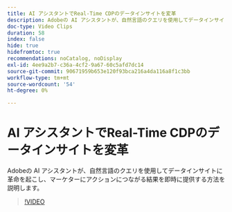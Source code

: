 ```yaml
---
title: AI アシスタントでReal-Time CDPのデータインサイトを変革
description: Adobeの AI アシスタントが、自然言語のクエリを使用してデータインサイトに革命を起こし、マーケターにアクションにつながる結果を即時に提供する方法を説明します。
doc-type: Video Clips
duration: 58
index: false
hide: true
hidefromtoc: true
recommendations: noCatalog, noDisplay
exl-id: 4ee9a2b7-c36a-4cf2-9a67-60c5afd7dc14
source-git-commit: 90671959b653e120f93bca216a4da116a8f1c3bb
workflow-type: tm+mt
source-wordcount: '54'
ht-degree: 0%

---
```


# AI アシスタントでReal-Time CDPのデータインサイトを変革

Adobeの AI アシスタントが、自然言語のクエリを使用してデータインサイトに革命を起こし、マーケターにアクションにつながる結果を即時に提供する方法を説明します。

<!-- 62_S653_3442539_57_how-ai-assistant-transforms-data-insights-in-realtime-cdp -->
>[!VIDEO](https://video.tv.adobe.com/v/3458199/?learn=on&enablevpops=true)
